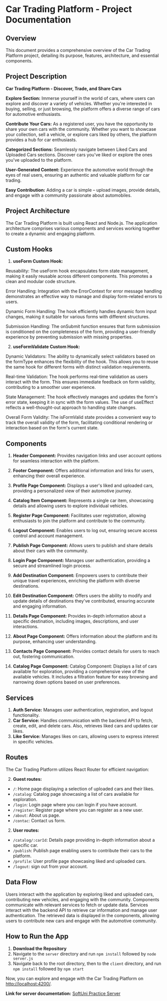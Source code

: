 # Car Trading Platform - Project Documentation

## Overview

This document provides a comprehensive overview of the Car Trading Platform project, detailing its purpose, features, architecture, and essential components.

## Project Description

**Car Trading Platform - Discover, Trade, and Share Cars**

**Explore Section:** Immerse yourself in the world of cars, where users can explore and discover a variety of vehicles. Whether you're interested in buying, selling, or just browsing, the platform offers a diverse range of cars for automotive enthusiasts.

**Contribute Your Cars:** As a registered user, you have the opportunity to share your own cars with the community. Whether you want to showcase your collection, sell a vehicle, or explore cars liked by others, the platform provides a hub for car enthusiasts.

**Categorized Sections:** Seamlessly navigate between Liked Cars and Uploaded Cars sections. Discover cars you've liked or explore the ones you've uploaded to the platform.

**User-Generated Content:** Experience the automotive world through the eyes of real users, ensuring an authentic and valuable platform for car trading.

**Easy Contribution:** Adding a car is simple – upload images, provide details, and engage with a community passionate about automobiles.

## Project Architecture

The Car Trading Platform is built using React and Node.js. The application architecture comprises various components and services working together to create a dynamic and engaging platform.

## Custom Hooks

1. **useForm Custom Hook:**

Reusability: The useForm hook encapsulates form state management, making it easily reusable across different components. This promotes a clean and modular code structure.

Error Handling: Integration with the ErrorContext for error message handling demonstrates an effective way to manage and display form-related errors to users.

Dynamic Form Handling: The hook efficiently handles dynamic form input changes, making it suitable for various forms with different structures.

Submission Handling: The onSubmit function ensures that form submission is conditioned on the completeness of the form, providing a user-friendly experience by preventing submission with missing properties.

2. **useFormValidate Custom Hook:**

Dynamic Validators: The ability to dynamically select validators based on the formType enhances the flexibility of the hook. This allows you to reuse the same hook for different forms with distinct validation requirements.

Real-time Validation: The hook performs real-time validation as users interact with the form. This ensures immediate feedback on form validity, contributing to a smoother user experience.

State Management: The hook effectively manages and updates the form's error state, keeping it in sync with the form values. The use of useEffect reflects a well-thought-out approach to handling state changes.

Overall Form Validity: The isFormValid state provides a convenient way to track the overall validity of the form, facilitating conditional rendering or interaction based on the form's current state.

## Components

1. **Header Component:** Provides navigation links and user account options for seamless interaction with the platform.

2. **Footer Component:** Offers additional information and links for users, enhancing their overall experience.

3. **Profile Page Component:** Displays a user's liked and uploaded cars, providing a personalized view of their automotive journey.

4. **Catalog Item Component:** Represents a single car item, showcasing details and allowing users to explore individual vehicles.

5. **Register Page Component:** Facilitates user registration, allowing enthusiasts to join the platform and contribute to the community.

6. **Logout Component:** Enables users to log out, ensuring secure access control and account management.

7. **Publish Page Component:** Allows users to publish and share details about their cars with the community.

8. **Login Page Component:** Manages user authentication, providing a secure and streamlined login process.

9. **Add Destination Component:** Empowers users to contribute their unique travel experiences, enriching the platform with diverse destinations.

10. **Edit Destination Component:** Offers users the ability to modify and update details of destinations they've contributed, ensuring accurate and engaging information.

11. **Details Page Component:** Provides in-depth information about a specific destination, including images, descriptions, and user interactions.

12. **About Page Component:** Offers information about the platform and its purpose, enhancing user understanding.

13. **Contacts Page Component:** Provides contact details for users to reach out, fostering communication.

14. **Catalog Page Component:** Catalog Component: Displays a list of cars available for exploration, providing a comprehensive view of the available vehicles. It includes a filtration feature for easy browsing and narrowing down options based on user preferences.

## Services

1. **Auth Service:** Manages user authentication, registration, and logout functionality.
2. **Car Service:** Handles communication with the backend API to fetch, create, edit, and delete cars. Also, retrieves liked cars and updates car likes.
3. **Like Service:** Manages likes on cars, allowing users to express interest in specific vehicles.

## Routes

The Car Trading Platform utilizes React Router for efficient navigation:

2. **Guest routes:**

- `/`: Home page displaying a selection of uploaded cars and their likes.
- `/catalog`: Catalog page showcasing a list of cars available for exploration.
- `/login`: Login page where you can login if you have account.
- `/register`: Register page where you can register as a new user.
- `/about`: About us page.
- `/contac`: Contact us form.

2. **User routes:**

- `/catalog/:carId`: Details page providing in-depth information about a specific car.
- `/publish`: Publish page enabling users to contribute their cars to the platform.
- `/profile`: User profile page showcasing liked and uploaded cars.
- `/logout`: sign out from your account.

## Data Flow

Users interact with the application by exploring liked and uploaded cars, contributing new vehicles, and engaging with the community. Components communicate with relevant services to fetch or update data. Services interact with the backend API to retrieve car information and manage user authentication. The retrieved data is displayed in the components, allowing users to contribute new cars and engage with the automotive community.

## How to Run the App

1. **Download the Repository**
2. Navigate to the `server` directory and run `npm install` followed by `node server.js`
3. Navigate back to the root directory, then to the `client` directory, and run `npm install` followed by `npm start`

Now, you can explore and engage with the Car Trading Platform on [http://localhost:4200/](http://localhost:4200/).

**Link for server documentation:** [SoftUni Practice Server](https://github.com/softuni-practice-server/softuni-practice-server)
